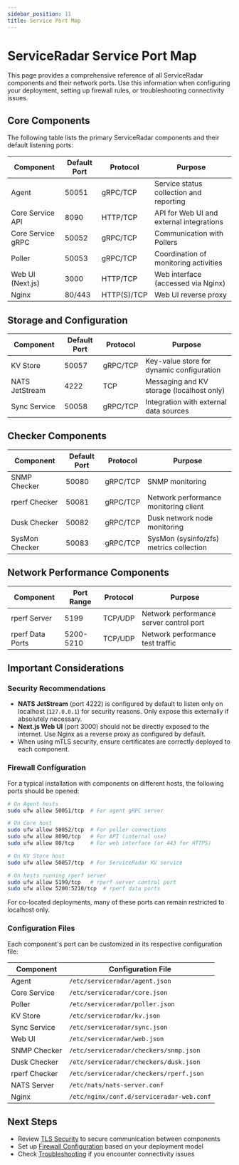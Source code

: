 ```yaml
---
sidebar_position: 11
title: Service Port Map
---
```


# ServiceRadar Service Port Map

This page provides a comprehensive reference of all ServiceRadar components and their network ports. Use this information when configuring your deployment, setting up firewall rules, or troubleshooting connectivity issues.

## Core Components

The following table lists the primary ServiceRadar components and their default listening ports:

| Component | Default Port | Protocol | Purpose |
|-----------|--------------|----------|---------|
| Agent | 50051 | gRPC/TCP | Service status collection and reporting |
| Core Service API | 8090 | HTTP/TCP | API for Web UI and external integrations |
| Core Service gRPC | 50052 | gRPC/TCP | Communication with Pollers |
| Poller | 50053 | gRPC/TCP | Coordination of monitoring activities |
| Web UI (Next.js) | 3000 | HTTP/TCP | Web interface (accessed via Nginx) |
| Nginx | 80/443 | HTTP(S)/TCP | Web UI reverse proxy |

## Storage and Configuration

| Component | Default Port | Protocol | Purpose |
|-----------|--------------|----------|---------|
| KV Store | 50057 | gRPC/TCP | Key-value store for dynamic configuration |
| NATS JetStream | 4222 | TCP | Messaging and KV storage (localhost only) |
| Sync Service | 50058 | gRPC/TCP | Integration with external data sources |

## Checker Components

| Component      | Default Port | Protocol | Purpose                                 |
|----------------|--------------|----------|-----------------------------------------|
| SNMP Checker   | 50080        | gRPC/TCP | SNMP monitoring                         |
| rperf Checker  | 50081        | gRPC/TCP | Network performance monitoring client   |
| Dusk Checker   | 50082        | gRPC/TCP | Dusk network node monitoring            |
| SysMon Checker | 50083        | gRPC/TCP | SysMon (sysinfo/zfs) metrics collection |

## Network Performance Components

| Component | Port Range | Protocol | Purpose |
|-----------|------------|----------|---------|
| rperf Server | 5199 | TCP/UDP | Network performance server control port |
| rperf Data Ports | 5200-5210 | TCP/UDP | Network performance test traffic |

## Important Considerations

### Security Recommendations

- **NATS JetStream** (port 4222) is configured by default to listen only on localhost (`127.0.0.1`) for security reasons. Only expose this externally if absolutely necessary.
- **Next.js Web UI** (port 3000) should not be directly exposed to the internet. Use Nginx as a reverse proxy as configured by default.
- When using mTLS security, ensure certificates are correctly deployed to each component.

### Firewall Configuration

For a typical installation with components on different hosts, the following ports should be opened:

```bash
# On Agent hosts
sudo ufw allow 50051/tcp  # For agent gRPC server

# On Core host
sudo ufw allow 50052/tcp  # For poller connections
sudo ufw allow 8090/tcp   # For API (internal use)
sudo ufw allow 80/tcp     # For web interface (or 443 for HTTPS)

# On KV Store host
sudo ufw allow 50057/tcp  # For ServiceRadar KV service

# On hosts running rperf server
sudo ufw allow 5199/tcp   # rperf server control port
sudo ufw allow 5200:5210/tcp  # rperf data ports
```

For co-located deployments, many of these ports can remain restricted to localhost only.

### Configuration Files

Each component's port can be customized in its respective configuration file:

| Component | Configuration File |
|-----------|-------------------|
| Agent | `/etc/serviceradar/agent.json` |
| Core Service | `/etc/serviceradar/core.json` |
| Poller | `/etc/serviceradar/poller.json` |
| KV Store | `/etc/serviceradar/kv.json` |
| Sync Service | `/etc/serviceradar/sync.json` |
| Web UI | `/etc/serviceradar/web.json` |
| SNMP Checker | `/etc/serviceradar/checkers/snmp.json` |
| Dusk Checker | `/etc/serviceradar/checkers/dusk.json` |
| rperf Checker | `/etc/serviceradar/checkers/rperf.json` |
| NATS Server | `/etc/nats/nats-server.conf` |
| Nginx | `/etc/nginx/conf.d/serviceradar-web.conf` |

## Next Steps

- Review [TLS Security](./tls-security.md) to secure communication between components
- Set up [Firewall Configuration](./installation.md#firewall-configuration) based on your deployment model
- Check [Troubleshooting](./installation.md#troubleshooting) if you encounter connectivity issues